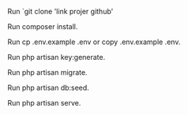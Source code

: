 Run `git clone 'link projer github'

Run composer install.

Run cp .env.example .env or copy .env.example .env.

Run php artisan key:generate.

Run php artisan migrate.

Run php artisan db:seed.

Run php artisan serve.
